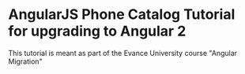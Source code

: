 # AngularJS Phone Catalog Tutorial for upgrading to Angular 2

This tutorial is meant as part of the Evance University course "Angular Migration"